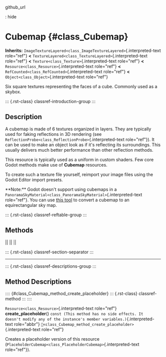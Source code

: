 github_url

:   hide

# Cubemap {#class_Cubemap}

**Inherits:**
`ImageTextureLayered<class_ImageTextureLayered>`{.interpreted-text
role="ref"} **\<**
`TextureLayered<class_TextureLayered>`{.interpreted-text role="ref"}
**\<** `Texture<class_Texture>`{.interpreted-text role="ref"} **\<**
`Resource<class_Resource>`{.interpreted-text role="ref"} **\<**
`RefCounted<class_RefCounted>`{.interpreted-text role="ref"} **\<**
`Object<class_Object>`{.interpreted-text role="ref"}

Six square textures representing the faces of a cube. Commonly used as a
skybox.

::: {.rst-class}
classref-introduction-group
:::

## Description

A cubemap is made of 6 textures organized in layers. They are typically
used for faking reflections in 3D rendering (see
`ReflectionProbe<class_ReflectionProbe>`{.interpreted-text role="ref"}).
It can be used to make an object look as if it\'s reflecting its
surroundings. This usually delivers much better performance than other
reflection methods.

This resource is typically used as a uniform in custom shaders. Few core
Godot methods make use of **Cubemap** resources.

To create such a texture file yourself, reimport your image files using
the Godot Editor import presets.

\*\*Note:\*\* Godot doesn\'t support using cubemaps in a
`PanoramaSkyMaterial<class_PanoramaSkyMaterial>`{.interpreted-text
role="ref"}. You can use [this
tool](https://danilw.github.io/GLSL-howto/cubemap_to_panorama_js/cubemap_to_panorama.html)
to convert a cubemap to an equirectangular sky map.

::: {.rst-class}
classref-reftable-group
:::

## Methods

||
||
||

::: {.rst-class}
classref-section-separator
:::

------------------------------------------------------------------------

::: {.rst-class}
classref-descriptions-group
:::

## Method Descriptions

:::: {#class_Cubemap_method_create_placeholder}
::: {.rst-class}
classref-method
:::
::::

`Resource<class_Resource>`{.interpreted-text role="ref"}
**create_placeholder**()
`const (This method has no side effects. It doesn't modify any of the instance's member variables.)`{.interpreted-text
role="abbr"}
`🔗<class_Cubemap_method_create_placeholder>`{.interpreted-text
role="ref"}

Creates a placeholder version of this resource
(`PlaceholderCubemap<class_PlaceholderCubemap>`{.interpreted-text
role="ref"}).
